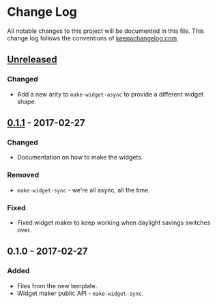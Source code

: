 # Change Log
All notable changes to this project will be documented in this file. This change log follows the conventions of [keepachangelog.com](http://keepachangelog.com/).

## [Unreleased]
### Changed
- Add a new arity to `make-widget-async` to provide a different widget shape.

## [0.1.1] - 2017-02-27
### Changed
- Documentation on how to make the widgets.

### Removed
- `make-widget-sync` - we're all async, all the time.

### Fixed
- Fixed widget maker to keep working when daylight savings switches over.

## 0.1.0 - 2017-02-27
### Added
- Files from the new template.
- Widget maker public API - `make-widget-sync`.

[Unreleased]: https://github.com/your-name/twitter-friends/compare/0.1.1...HEAD
[0.1.1]: https://github.com/your-name/twitter-friends/compare/0.1.0...0.1.1
